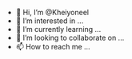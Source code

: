- 👋 Hi, I’m @Kheiyoneel
- 👀 I’m interested in ...
- 🌱 I’m currently learning ...
- 💞️ I’m looking to collaborate on ...
- 📫 How to reach me ...

<!---
Kheiyoneel/Kheiyoneel is a ✨ special ✨ repository because its `README.md` (this file) appears on your GitHub profile.
You can click the Preview link to take a look at your changes.
--->
